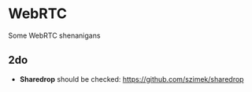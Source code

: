 # WebRTC
Some WebRTC shenanigans

## 2do

- **Sharedrop** should be checked: https://github.com/szimek/sharedrop
